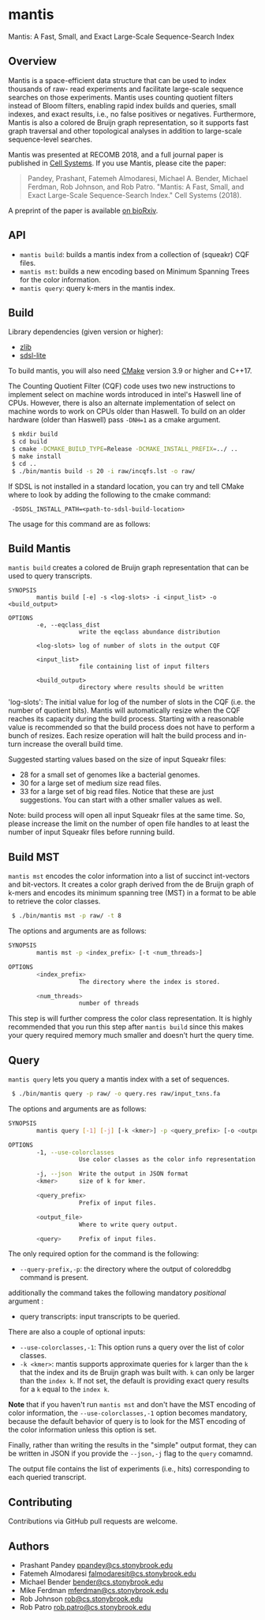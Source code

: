 # mantis
Mantis: A Fast, Small, and Exact Large-Scale Sequence-Search Index

Overview
--------

Mantis is a space-efficient data structure that can be used to index thousands of raw-
read experiments and facilitate large-scale sequence searches on those experiments. Mantis uses counting quotient
filters instead of Bloom filters, enabling rapid index builds and queries, small indexes, and exact results, i.e., no
false positives or negatives. Furthermore, Mantis is also a colored de Bruijn graph representation, so it supports fast
graph traversal and other topological analyses in addition to large-scale sequence-level searches.

Mantis was presented at RECOMB 2018, and a full journal paper is published in [Cell Systems](https://www.cell.com/cell-systems/abstract/S2405-4712(18)30239-4).  If you use Mantis, please cite the paper:

>Pandey, Prashant, Fatemeh Almodaresi, Michael A. Bender, Michael Ferdman, Rob Johnson, and Rob Patro. "Mantis: A Fast, Small, and Exact Large-Scale Sequence-Search Index." Cell Systems (2018).

A preprint of the paper is available [on bioRxiv](https://www.biorxiv.org/content/biorxiv/early/2017/11/10/217372.full.pdf).

API
--------
* `mantis build`: builds a mantis index from a collection of (squeakr) CQF files.
* `mantis mst`: builds a new encoding based on Minimum Spanning Trees for the color information.
* `mantis query`: query k-mers in the mantis index.

Build
-------

Library dependencies (given version or higher):
 - [zlib](https://zlib.net/)
 - [sdsl-lite](https://github.com/simongog/sdsl-lite)
 
To build mantis, you will also need [CMake](https://cmake.org/) version 3.9 or higher and C++17.

The Counting Quotient Filter (CQF) code uses two new instructions to implement select on machine words
introduced in intel's Haswell line of CPUs. However, there is also an alternate
implementation of select on machine words to work on CPUs older than Haswell.
To build on an older hardware (older than Haswell) pass `-DNH=1` as a cmake argument.

```bash
 $ mkdir build
 $ cd build
 $ cmake -DCMAKE_BUILD_TYPE=Release -DCMAKE_INSTALL_PREFIX=../ ..
 $ make install
 $ cd ..
 $ ./bin/mantis build -s 20 -i raw/incqfs.lst -o raw/
```

If SDSL is not installed in a standard location, you can try and tell CMake where to look by adding
the following to the cmake command:

```
 -DSDSL_INSTALL_PATH=<path-to-sdsl-build-location>
```

The usage for this command are as follows:

Build Mantis
-------
`mantis build` creates a colored de Bruijn graph representation that can be used to query transcripts.

```
SYNOPSIS
        mantis build [-e] -s <log-slots> -i <input_list> -o <build_output>

OPTIONS
        -e, --eqclass_dist
                    write the eqclass abundance distribution

        <log-slots> log of number of slots in the output CQF

        <input_list>
                    file containing list of input filters

        <build_output>
                    directory where results should be written
```

'log-slots': The initial value for log of the number of slots in the CQF (i.e. the number of quotient bits).
 Mantis will automatically resize when the CQF reaches its capacity during the build process.
 Starting with a reasonable value is recommended so that the build process does not have to perform a bunch of resizes. Each resize operation will halt the build process and in-turn increase the overall build time.

Suggested starting values based on the size of input Squeakr files:
* 28 for a small set of genomes like a bacterial genomes.
* 30 for a large set of medium size read files.
* 33 for a large set of big read files.
Notice that these are just suggestions. You can start with a other smaller values as well.

Note: build process will open all input Squeakr files at the same time. So, please increase the limit on the number of open file handles to at least the number of input Squeakr files before running build.

Build MST
-------
`mantis mst` encodes the color information into a list of succinct 
int-vectors and bit-vectors. It creates a color graph derived from the de Bruijn graph of k-mers 
and encodes its minimum spanning tree (MST) in a format to be able to retrieve the color classes.

```bash
 $ ./bin/mantis mst -p raw/ -t 8
```

The options and arguments are as follows:

```bash
SYNOPSIS
        mantis mst -p <index_prefix> [-t <num_threads>]

OPTIONS
        <index_prefix>
                    The directory where the index is stored.

        <num_threads>
                    number of threads
```
This step is will further compress the color class representation.
It is highly recommended that you run this step after `mantis build`
since this makes your query required memory much smaller and doesn't hurt
the query time.

Query
-------

`mantis query` lets you query a mantis index with a set of sequences.

```bash
 $ ./bin/mantis query -p raw/ -o query.res raw/input_txns.fa
```

The options and arguments are as follows:

```bash
SYNOPSIS
        mantis query [-1] [-j] [-k <kmer>] -p <query_prefix> [-o <output_file>] <query>

OPTIONS
        -1, --use-colorclasses
                    Use color classes as the color info representation instead of MST

        -j, --json  Write the output in JSON format
        <kmer>      size of k for kmer.

        <query_prefix>
                    Prefix of input files.

        <output_file>
                    Where to write query output.

        <query>     Prefix of input files.
```

 The only required option for the command is the following:
 - `--query-prefix,-p`: the directory where the output of coloreddbg command is present.
 
 additionally the command takes the following mandatory _positional_ argument :
 - query transcripts: input transcripts to be queried.

 There are also a couple of optional inputs:
 - `--use-colorclasses,-1`: This option runs a query over the list of color classes.
 - `-k <kmer>`: mantis supports approximate queries for `k`
 larger than the `k` that the index and its de Bruijn graph was built with.
 `k` can only be larger than the `index k`. If not set, the default
 is providing exact query results for a `k` equal to the `index k`.
 
 **Note** that if you haven't run `mantis mst` and don't
 have the MST encoding of color information, the `--use-colorclasses,-1` option becomes
 mandatory, because the default behavior of query is to look for
 the MST encoding of the color information unless this option is set.
 
 Finally, rather than writing the results in the "simple" output format, they can be written in JSON if you
 provide the `--json,-j` flag to the `query` comamnd.
 
The output file contains the list of experiments (i.e., hits) corresponding to each queried transcript.

Contributing
------------
Contributions via GitHub pull requests are welcome.

Authors
-------
- Prashant Pandey <ppandey@cs.stonybrook.edu>
- Fatemeh Almodaresi <falmodaresit@cs.stonybrook.edu>
- Michael Bender <bender@cs.stonybrook.edu>
- Mike Ferdman <mferdman@cs.stonybrook.edu>
- Rob Johnson <rob@cs.stonybrook.edu>
- Rob Patro <rob.patro@cs.stonybrook.edu>
